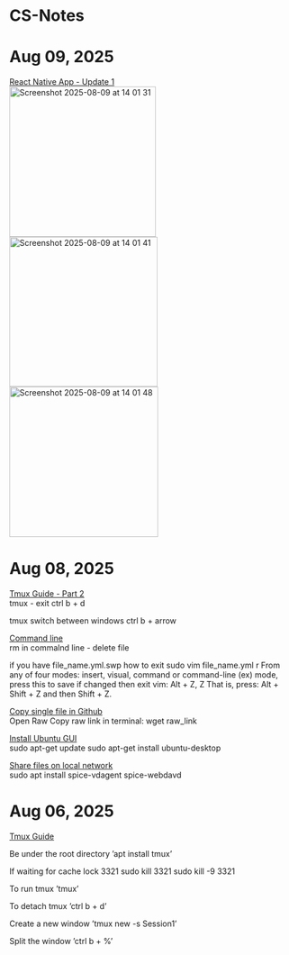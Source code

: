 # CS-Notes
# Aug 09, 2025
<ins>React Native App - Update 1</ins>
<br />
<img width="260" height="267" alt="Screenshot 2025-08-09 at 14 01 31" src="https://github.com/user-attachments/assets/fe80da3f-79e4-408e-be89-21ccb68485b2" />
<img width="263" height="266" alt="Screenshot 2025-08-09 at 14 01 41" src="https://github.com/user-attachments/assets/459973fc-7571-487f-8d1c-ae61ab085d61" />
<img width="264" height="267" alt="Screenshot 2025-08-09 at 14 01 48" src="https://github.com/user-attachments/assets/e5523723-9eb5-40dd-baa0-23add6351da6" />


# Aug 08, 2025
<ins>Tmux Guide - Part 2 </ins>
<br />
tmux - exit 
ctrl b + d 

tmux switch between windows 
ctrl b + arrow

<ins>Command line</ins>
<br />
rm in commalnd line - delete file

if you have file_name.yml.swp
how to exit 
sudo vim file_name.yml
r
From any of four modes: insert, visual, command or command-line (ex) mode, press this to save if changed then exit vim:
Alt + Z, Z
That is, press: Alt + Shift + Z and then Shift + Z.

<ins>Copy single file in Github</ins>
<br />
Open Raw
Copy raw link
in terminal: wget raw_link

<ins>Install Ubuntu GUI</ins>
<br />
sudo apt-get update
sudo apt-get install ubuntu-desktop


<ins>Share files on local network</ins>
<br />
sudo apt install spice-vdagent spice-webdavd

# Aug 06, 2025

<ins>Tmux Guide</ins>

Be under the root directory
’apt install tmux’

If waiting for cache lock 3321
sudo kill 3321
sudo kill -9 3321

To run tmux
’tmux’

To detach tmux
’ctrl b + d’

Create a new window
’tmux new -s Session1’

Split the window
’ctrl b + %’

